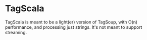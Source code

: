 TagScala
========

TagScala is meant to be a light(er) version of TagSoup, with O(n) performance,
and processing just strings. It's not meant to support streaming.

